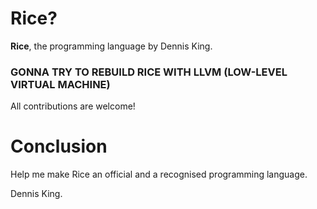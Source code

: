 # Rice?
**Rice**, the programming language by Dennis King.

### GONNA TRY TO REBUILD RICE WITH LLVM (LOW-LEVEL VIRTUAL MACHINE)
All contributions are welcome!

# Conclusion
Help me make Rice an official and a recognised programming language.

Dennis King.



